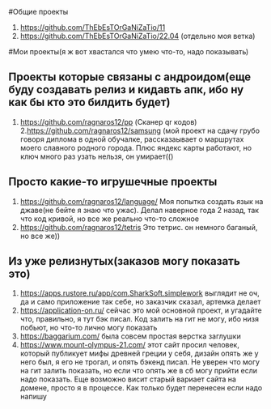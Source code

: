 #Общие проекты
1. https://github.com/ThEbEsTOrGaNiZaTio/11
2. https://github.com/ThEbEsTOrGaNiZaTio/22.04 (отдельно моя ветка)

#Мои проекты(я ж вот хвастался что умею что-то, надо показывать)

## Проекты которые связаны с андроидом(еще буду создавать релиз и кидавть апк, ибо ну как бы кто это билдить будет)
  1. https://github.com/ragnaros12/pp (Сканер qr кодов)
  2.https://github.com/ragnaros12/samsung (мой проект на сдачу грубо говоря диплома в одной обучалке, рассказаывает о маршрутах моего славного родного города. Плюс яндекс карты работают, но ключ много раз узать нельзя, он умирает(()

## Просто какие-то игрушечные проекты
  1. https://github.com/ragnaros12/language/ Моя попытка создать язык на джаве(не бейте я знаю что ужас). Делал наверное года 2 назад, так что код кривой, но все же реально что-то сложное
  2. https://github.com/ragnaros12/tetris Это тетрис. он немного баганый, но все же))


## Из уже релизнутых(заказов могу показать это)
  1. https://apps.rustore.ru/app/com.SharkSoft.simplework выглядит не оч, да и само приложение так себе, но заказчик сказал, артемка делает
  2. https://application-on.ru/ сейчас это мой основной проект, и угадайте что, правильно, я тут бэк писал. Код залить на гит не могу, ибо низя побьют, но что-то лично могу показать
  3. https://baggarium.com/ была совсем простая верстка заглушки
  4. https://www.mount-olympus-21.com/ этот сайт просил человек, который публикует мифы древней греции у себя, дизайн опять же у него был, я его не трогал, и опять бэкенд писал. Не уверен что могу на гит залить показать, но если что опять же в сб могу прийти если надо показать. Еще возможно висит старый вариает сайта на домене, просто я в процессе. Как только будет перенесен если надо напишу
